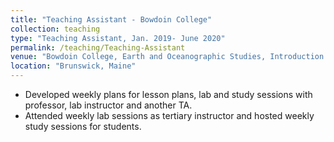 ```yaml
---
title: "Teaching Assistant - Bowdoin College"
collection: teaching
type: "Teaching Assistant, Jan. 2019- June 2020"
permalink: /teaching/Teaching-Assistant
venue: "Bowdoin College, Earth and Oceanographic Studies, Introduction to Oceanography"
location: "Brunswick, Maine"
---
```


* Developed weekly plans for lesson plans, lab and study sessions with professor, lab instructor and another TA.
* Attended weekly lab sessions as tertiary instructor and hosted weekly study sessions for students.
